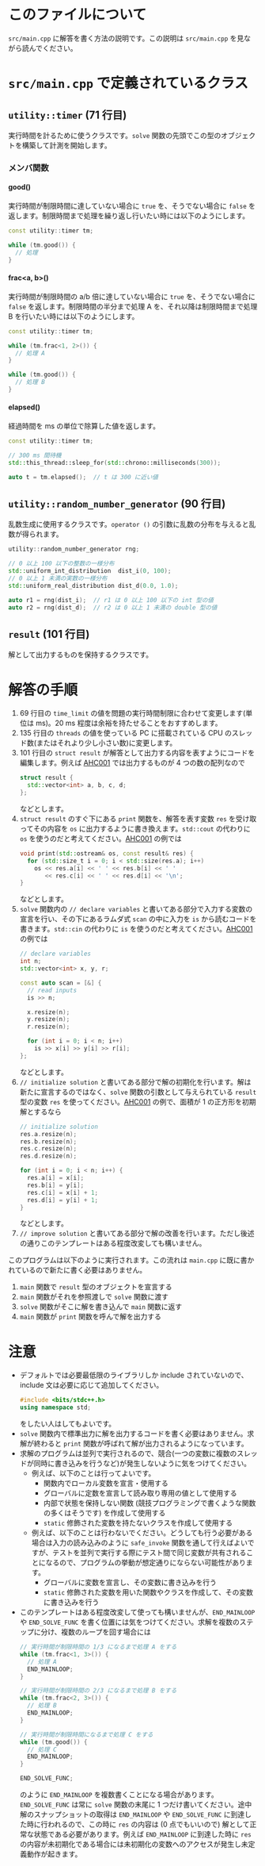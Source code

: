 # このファイルについて

`src/main.cpp` に解答を書く方法の説明です。この説明は `src/main.cpp` を見ながら読んでください。

# `src/main.cpp` で定義されているクラス

## `utility::timer` (71 行目)

実行時間を計るために使うクラスです。`solve` 関数の先頭でこの型のオブジェクトを構築して計測を開始します。

### メンバ関数

#### good()

実行時間が制限時間に達していない場合に `true` を、そうでない場合に `false` を返します。制限時間まで処理を繰り返し行いたい時には以下のようにします。

```C++
const utility::timer tm;

while (tm.good()) {
  // 処理
}
```

#### frac<a, b>()

実行時間が制限時間の a/b 倍に達していない場合に `true` を、そうでない場合に `false` を返します。制限時間の半分まで処理 A を、それ以降は制限時間まで処理 B を行いたい時には以下のようにします。

```C++
const utility::timer tm;

while (tm.frac<1, 2>()) {
  // 処理 A
}

while (tm.good()) {
  // 処理 B
}
```

#### elapsed()

経過時間を ms の単位で除算した値を返します。

```C++
const utility::timer tm;

// 300 ms 間待機
std::this_thread::sleep_for(std::chrono::milliseconds(300));

auto t = tm.elapsed();  // t は 300 に近い値
```

## `utility::random_number_generator` (90 行目)

乱数生成に使用するクラスです。`operator ()` の引数に乱数の分布を与えると乱数が得られます。

```C++
utility::random_number_generator rng;

// 0 以上 100 以下の整数の一様分布
std::uniform_int_distribution  dist_i(0, 100);
// 0 以上 1 未満の実数の一様分布
std::uniform_real_distribution dist_d(0.0, 1.0);

auto r1 = rng(dist_i);  // r1 は 0 以上 100 以下の int 型の値
auto r2 = rng(dist_d);  // r2 は 0 以上 1 未満の double 型の値
```

## `result` (101 行目)

解として出力するものを保持するクラスです。

# 解答の手順

1. 69 行目の `time_limit` の値を問題の実行時間制限に合わせて変更します(単位は ms)。20 ms 程度は余裕を持たせることをおすすめします。
1. 135 行目の `threads` の値を使っている PC に搭載されている CPU のスレッド数(またはそれより少し小さい数)に変更します。
1. 101 行目の `struct result` が解答として出力する内容を表すようにコードを編集します。例えば [AHC001](https://atcoder.jp/contests/ahc001/tasks/ahc001_a) では出力するものが 4 つの数の配列なので
   ```C++
   struct result {
     std::vector<int> a, b, c, d;
   };
   ```
   などとします。
1. `struct result` のすぐ下にある `print` 関数を、解答を表す変数 `res` を受け取ってその内容を `os` に出力するように書き換えます。`std::cout` の代わりに `os` を使うのだと考えてください。[AHC001](https://atcoder.jp/contests/ahc001/tasks/ahc001_a) の例では
   ```C++
   void print(std::ostream& os, const result& res) {
     for (std::size_t i = 0; i < std::size(res.a); i++)
       os << res.a[i] << ' ' << res.b[i] << ' '
          << res.c[i] << ' ' << res.d[i] << '\n';
   }
   ```
   などとします。
1. `solve` 関数内の `// declare variables` と書いてある部分で入力する変数の宣言を行い、その下にあるラムダ式 `scan` の中に入力を `is` から読むコードを書きます。`std::cin` の代わりに `is` を使うのだと考えてください。[AHC001](https://atcoder.jp/contests/ahc001/tasks/ahc001_a) の例では
   ```C++
   // declare variables
   int n;
   std::vector<int> x, y, r;

   const auto scan = [&] {
     // read inputs
     is >> n;

     x.resize(n);
     y.resize(n);
     r.resize(n);

     for (int i = 0; i < n; i++)
       is >> x[i] >> y[i] >> r[i];
   };
   ```
   などとします。
1. `// initialize solution` と書いてある部分で解の初期化を行います。解は新たに宣言するのではなく、`solve` 関数の引数として与えられている `result` 型の変数 `res` を使ってください。[AHC001](https://atcoder.jp/contests/ahc001/tasks/ahc001_a) の例で、面積が 1 の正方形を初期解とするなら
   ```C++
   // initialize solution
   res.a.resize(n);
   res.b.resize(n);
   res.c.resize(n);
   res.d.resize(n);

   for (int i = 0; i < n; i++) {
     res.a[i] = x[i];
     res.b[i] = y[i];
     res.c[i] = x[i] + 1;
     res.d[i] = y[i] + 1;
   }
   ```
   などとします。
1. `// improve solution` と書いてある部分で解の改善を行います。ただし後述の通りこのテンプレートはある程度改変しても構いません。

このプログラムは以下のように実行されます。この流れは `main.cpp` に既に書かれているので新たに書く必要はありません。

1. `main` 関数で `result` 型のオブジェクトを宣言する
1. `main` 関数がそれを参照渡しで `solve` 関数に渡す
1. `solve` 関数がそこに解を書き込んで `main` 関数に返す
1. `main` 関数が `print` 関数を呼んで解を出力する

# 注意

- デフォルトでは必要最低限のライブラリしか include されていないので、include 文は必要に応じて追加してください。
  ```C++
  #include <bits/stdc++.h>
  using namespace std;
  ```
  をしたい人はしてもよいです。
- `solve` 関数内で標準出力に解を出力するコードを書く必要はありません。求解が終わると `print` 関数が呼ばれて解が出力されるようになっています。
- 求解のプログラムは並列で実行されるので、競合(一つの変数に複数のスレッドが同時に書き込みを行うなど)が発生しないように気をつけてください。
  - 例えば、以下のことは行ってよいです。
    - 関数内でローカル変数を宣言・使用する
    - グローバルに定数を宣言して読み取り専用の値として使用する
    - 内部で状態を保持しない関数 (競技プログラミングで書くような関数の多くはそうです) を作成して使用する
    - `static` 修飾された変数を持たないクラスを作成して使用する
  - 例えば、以下のことは行わないでください。どうしても行う必要がある場合は入力の読み込みのように `safe_invoke` 関数を通して行えばよいですが、テストを並列で実行する際にテスト間で同じ変数が共有されることになるので、プログラムの挙動が想定通りにならない可能性があります。
    - グローバルに変数を宣言し、その変数に書き込みを行う
    - `static` 修飾された変数を用いた関数やクラスを作成して、その変数に書き込みを行う
- このテンプレートはある程度改変して使っても構いませんが、`END_MAINLOOP` や `END_SOLVE_FUNC` を書く位置には気をつけてください。求解を複数のステップに分け、複数のループを回す場合には
  ```C++
  // 実行時間が制限時間の 1/3 になるまで処理 A をする
  while (tm.frac<1, 3>()) {
    // 処理 A
    END_MAINLOOP;
  }

  // 実行時間が制限時間の 2/3 になるまで処理 B をする
  while (tm.frac<2, 3>()) {
    // 処理 B
    END_MAINLOOP;
  }

  // 実行時間が制限時間になるまで処理 C をする
  while (tm.good()) {
    // 処理 C
    END_MAINLOOP;
  }

  END_SOLVE_FUNC;
  ```
  のように `END_MAINLOOP` を複数書くことになる場合があります。`END_SOLVE_FUNC` は常に `solve` 関数の末尾に 1 つだけ書いてください。途中解のスナップショットの取得は `END_MAINLOOP` や `END_SOLVE_FUNC` に到達した時に行われるので、この時に `res` の内容は (0 点でもいいので) 解として正常な状態である必要があります。例えば `END_MAINLOOP` に到達した時に `res` の内容が未初期化である場合には未初期化の変数へのアクセスが発生し未定義動作が起きます。
